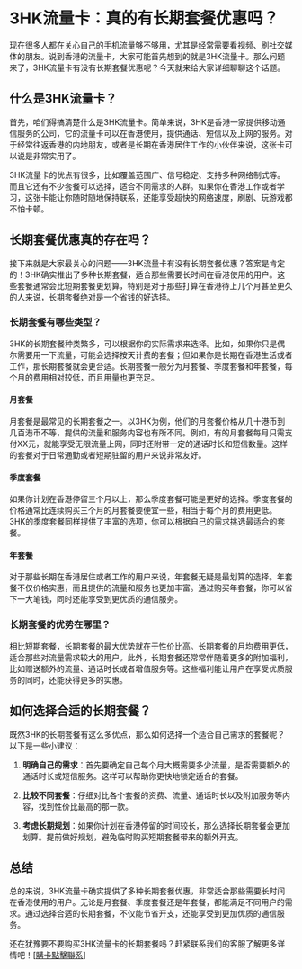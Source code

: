 # 3HK流量卡：真的有长期套餐优惠吗？

现在很多人都在关心自己的手机流量够不够用，尤其是经常需要看视频、刷社交媒体的朋友。说到香港的流量卡，大家可能首先想到的就是3HK流量卡。那么问题来了，3HK流量卡有没有长期套餐优惠呢？今天就来给大家详细聊聊这个话题。

## 什么是3HK流量卡？

首先，咱们得搞清楚什么是3HK流量卡。简单来说，3HK是香港一家提供移动通信服务的公司，它的流量卡可以在香港使用，提供通话、短信以及上网的服务。对于经常往返香港的内地朋友，或者是长期在香港居住工作的小伙伴来说，这张卡可以说是非常实用了。

3HK流量卡的优点有很多，比如覆盖范围广、信号稳定、支持多种网络制式等。而且它还有不少套餐可以选择，适合不同需求的人群。如果你在香港工作或者学习，这张卡能让你随时随地保持联系，还能享受超快的网络速度，刷剧、玩游戏都不怕卡顿。

## 长期套餐优惠真的存在吗？

接下来就是大家最关心的问题——3HK流量卡有没有长期套餐优惠？答案是肯定的！3HK确实推出了多种长期套餐，适合那些需要长时间在香港使用的用户。这些套餐通常会比短期套餐更划算，特别是对于那些打算在香港待上几个月甚至更久的人来说，长期套餐绝对是一个省钱的好选择。

### 长期套餐有哪些类型？

3HK的长期套餐种类繁多，可以根据你的实际需求来选择。比如，如果你只是偶尔需要用一下流量，可能会选择按天计费的套餐；但如果你是长期在香港生活或者工作，那长期套餐就会更合适。长期套餐一般分为月套餐、季度套餐和年套餐，每个月的费用相对较低，而且用量也更充足。

#### 月套餐

月套餐是最常见的长期套餐之一。以3HK为例，他们的月套餐价格从几十港币到几百港币不等，提供的流量和服务内容也有所不同。例如，有的月套餐每月只需支付XX元，就能享受无限流量上网，同时还附带一定的通话时长和短信数量。这样的套餐对于日常通勤或者短期驻留的用户来说非常友好。

#### 季度套餐

如果你计划在香港停留三个月以上，那么季度套餐可能是更好的选择。季度套餐的价格通常比连续购买三个月的月套餐要便宜一些，相当于每个月的费用更低。3HK的季度套餐同样提供了丰富的选项，你可以根据自己的需求挑选最适合的套餐。

#### 年套餐

对于那些长期在香港居住或者工作的用户来说，年套餐无疑是最划算的选择。年套餐不仅价格实惠，而且提供的流量和服务也更加丰富。通过购买年套餐，你可以省下一大笔钱，同时还能享受到更优质的通信服务。

### 长期套餐的优势在哪里？

相比短期套餐，长期套餐的最大优势就在于性价比高。长期套餐的月均费用更低，适合那些对流量需求较大的用户。此外，长期套餐还常常伴随着更多的附加福利，比如赠送额外的流量、通话时长或者增值服务等。这些福利能让用户在享受优质服务的同时，还能获得更多的实惠。

## 如何选择合适的长期套餐？

既然3HK的长期套餐有这么多优点，那么如何选择一个适合自己需求的套餐呢？以下是一些小建议：

1. **明确自己的需求**：首先要确定自己每个月大概需要多少流量，是否需要额外的通话时长或短信服务。这样可以帮助你更快地锁定适合的套餐。
   
2. **比较不同套餐**：仔细对比各个套餐的资费、流量、通话时长以及附加服务等内容，找到性价比最高的那一款。

3. **考虑长期规划**：如果你计划在香港停留的时间较长，那么选择长期套餐会更加划算。提前做好规划，避免临时购买短期套餐带来的额外开支。

## 总结

总的来说，3HK流量卡确实提供了多种长期套餐优惠，非常适合那些需要长时间在香港使用的用户。无论是月套餐、季度套餐还是年套餐，都能满足不同用户的需求。通过选择合适的长期套餐，不仅能节省开支，还能享受到更加优质的通信服务。

还在犹豫要不要购买3HK流量卡的长期套餐吗？赶紧联系我们的客服了解更多详情吧！[[購卡點擊聯系](https://t.me/s/esim1088)]